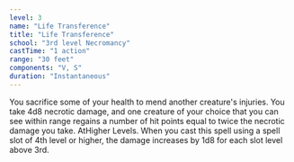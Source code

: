 ```yaml
---
level: 3
name: "Life Transference"
title: "Life Transference"
school: "3rd level Necromancy"
castTime: "1 action"
range: "30 feet"
components: "V, S"
duration: "Instantaneous"
---
```


You sacrifice some of your health to mend another creature's injuries. You take 4d8 necrotic damage, and one creature of your choice that you can see within range regains a number of hit points equal to twice the necrotic damage you take. AtHigher Levels. When you cast this spell using a spell slot of 4th level or higher, the damage increases by 1d8 for each slot level above 3rd.
